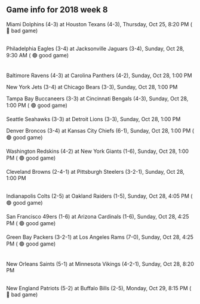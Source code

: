 ## Game info for 2018 week 8
Miami Dolphins (4-3) at Houston Texans (4-3), Thursday, Oct 25, 8:20 PM (	:red_circle: bad game)

<br/>Philadelphia Eagles (3-4) at Jacksonville Jaguars (3-4), Sunday, Oct 28, 9:30 AM (	:green_circle: good game)

<br/>Baltimore Ravens (4-3) at Carolina Panthers (4-2), Sunday, Oct 28, 1:00 PM

New York Jets (3-4) at Chicago Bears (3-3), Sunday, Oct 28, 1:00 PM

Tampa Bay Buccaneers (3-3) at Cincinnati Bengals (4-3), Sunday, Oct 28, 1:00 PM (	:green_circle: good game)

Seattle Seahawks (3-3) at Detroit Lions (3-3), Sunday, Oct 28, 1:00 PM

Denver Broncos (3-4) at Kansas City Chiefs (6-1), Sunday, Oct 28, 1:00 PM (	:green_circle: good game)

Washington Redskins (4-2) at New York Giants (1-6), Sunday, Oct 28, 1:00 PM (	:green_circle: good game)

Cleveland Browns (2-4-1) at Pittsburgh Steelers (3-2-1), Sunday, Oct 28, 1:00 PM

<br/>Indianapolis Colts (2-5) at Oakland Raiders (1-5), Sunday, Oct 28, 4:05 PM (	:green_circle: good game)

San Francisco 49ers (1-6) at Arizona Cardinals (1-6), Sunday, Oct 28, 4:25 PM (	:green_circle: good game)

Green Bay Packers (3-2-1) at Los Angeles Rams (7-0), Sunday, Oct 28, 4:25 PM (	:green_circle: good game)

<br/>New Orleans Saints (5-1) at Minnesota Vikings (4-2-1), Sunday, Oct 28, 8:20 PM

<br/>New England Patriots (5-2) at Buffalo Bills (2-5), Monday, Oct 29, 8:15 PM (	:red_circle: bad game)

